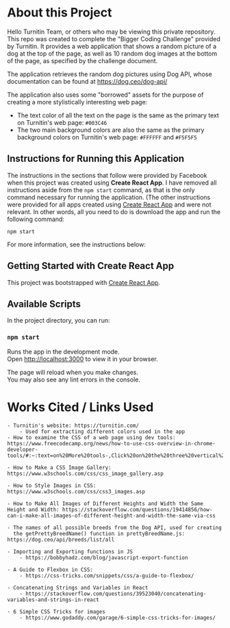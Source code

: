 # About this Project

Hello Turnitin Team, or others who may be viewing this private repository. This repo was created to complete the "Bigger Coding Challenge" provided by Turnitin. It provides a web application that shows a random picture of a dog at the top of the page, as well as 10 random dog images at the bottom of the page, as specified by the challenge document.

The application retrieves the random dog pictures using Dog API, whose documentation can be found at https://dog.ceo/dog-api/

The application also uses some "borrowed" assets for the purpose of creating a more stylistically interesting web page:
- The text color of all the text on the page is the same as the primary text on Turnitin's web page: `#003C46` 
- The two main background colors are also the same as the primary background colors on Turnitin's web page: `#FFFFFF` and `#F5F5F5`

## Instructions for Running this Application 

The instructions in the sections that follow were provided by Facebook when this project was created using **Create React App**. I have removed all instructions aside from the `npm start` command, as that is the only command necessary for running the application. (The other instructions were provided for all apps created using [Create React App](https://github.com/facebook/create-react-app) and were not relevant. In other words, all you need to do is download the app and run the following command:

`npm start`

For more information, see the instructions below:

## Getting Started with Create React App

This project was bootstrapped with [Create React App](https://github.com/facebook/create-react-app).

## Available Scripts

In the project directory, you can run:

### `npm start`

Runs the app in the development mode.\
Open [http://localhost:3000](http://localhost:3000) to view it in your browser.

The page will reload when you make changes.\
You may also see any lint errors in the console.

# Works Cited / Links Used
    - Turnitin's website: https://turnitin.com/
        - Used for extracting different colors used in the app
    - How to examine the CSS of a web page using dev tools: https://www.freecodecamp.org/news/how-to-use-css-overview-in-chrome-developer-tools/#:~:text=on%20More%20tools-,Click%20on%20the%20three%20vertical%20dots%20located%20on%20the%20top,select%20the%20CSS%20overview%20feature.

    - How to Make a CSS Image Gallery: https://www.w3schools.com/css/css_image_gallery.asp

    - How to Style Images in CSS: https://www.w3schools.com/css/css3_images.asp

    - How to Make All Images of Different Heights and Width the Same Height and Width: https://stackoverflow.com/questions/19414856/how-can-i-make-all-images-of-different-height-and-width-the-same-via-css

    - The names of all possible breeds from the Dog API, used for creating
      the getPrettyBreedName() function in prettyBreedName.js: https://dog.ceo/api/breeds/list/all

    - Importing and Exporting functions in JS
        - https://bobbyhadz.com/blog/javascript-export-function

    - A Guide to Flexbox in CSS:
        - https://css-tricks.com/snippets/css/a-guide-to-flexbox/

    - Concatenating Strings and Variables in React
        - https://stackoverflow.com/questions/39523040/concatenating-variables-and-strings-in-react

    - 6 Simple CSS Tricks for images
        - https://www.godaddy.com/garage/6-simple-css-tricks-for-images/

